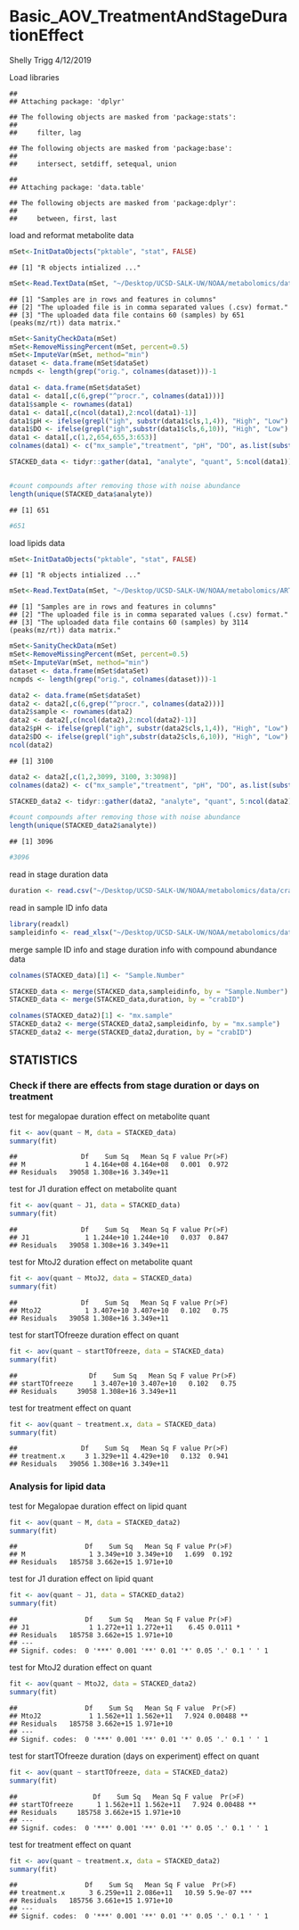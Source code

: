 Basic\_AOV\_TreatmentAndStageDurationEffect
================
Shelly Trigg
4/12/2019

Load libraries

    ## 
    ## Attaching package: 'dplyr'

    ## The following objects are masked from 'package:stats':
    ## 
    ##     filter, lag

    ## The following objects are masked from 'package:base':
    ## 
    ##     intersect, setdiff, setequal, union

    ## 
    ## Attaching package: 'data.table'

    ## The following objects are masked from 'package:dplyr':
    ## 
    ##     between, first, last

load and reformat metabolite data

``` r
mSet<-InitDataObjects("pktable", "stat", FALSE)
```

    ## [1] "R objects intialized ..."

``` r
mSet<-Read.TextData(mSet, "~/Desktop/UCSD-SALK-UW/NOAA/metabolomics/data/for metaboanalyst/339117_data4MetaboAnalyst.csv", "rowu", "disc")
```

    ## [1] "Samples are in rows and features in columns"                                    
    ## [2] "The uploaded file is in comma separated values (.csv) format."                  
    ## [3] "The uploaded data file contains 60 (samples) by 651 (peaks(mz/rt)) data matrix."

``` r
mSet<-SanityCheckData(mSet)
mSet<-RemoveMissingPercent(mSet, percent=0.5)
mSet<-ImputeVar(mSet, method="min")
dataset <- data.frame(mSet$dataSet)
ncmpds <- length(grep("orig.", colnames(dataset)))-1

data1 <- data.frame(mSet$dataSet)
data1 <- data1[,c(6,grep("^procr.", colnames(data1)))]
data1$sample <- rownames(data1)
data1 <- data1[,c(ncol(data1),2:ncol(data1)-1)]
data1$pH <- ifelse(grepl("igh", substr(data1$cls,1,4)), "High", "Low")
data1$DO <- ifelse(grepl("igh",substr(data1$cls,6,10)), "High", "Low")
data1 <- data1[,c(1,2,654,655,3:653)]
colnames(data1) <- c("mx_sample","treatment", "pH", "DO", as.list(substring(colnames(data1[,grep("procr.",colnames(data1))]),7)))

STACKED_data <- tidyr::gather(data1, "analyte", "quant", 5:ncol(data1))


#count compounds after removing those with noise abundance
length(unique(STACKED_data$analyte))
```

    ## [1] 651

``` r
#651
```

load lipids data

``` r
mSet<-InitDataObjects("pktable", "stat", FALSE)
```

    ## [1] "R objects intialized ..."

``` r
mSet<-Read.TextData(mSet, "~/Desktop/UCSD-SALK-UW/NOAA/metabolomics/ARTool_analysis/GenLipidsAll.csv", "rowu", "disc")
```

    ## [1] "Samples are in rows and features in columns"                                     
    ## [2] "The uploaded file is in comma separated values (.csv) format."                   
    ## [3] "The uploaded data file contains 60 (samples) by 3114 (peaks(mz/rt)) data matrix."

``` r
mSet<-SanityCheckData(mSet)
mSet<-RemoveMissingPercent(mSet, percent=0.5)
mSet<-ImputeVar(mSet, method="min")
dataset <- data.frame(mSet$dataSet)
ncmpds <- length(grep("orig.", colnames(dataset)))-1

data2 <- data.frame(mSet$dataSet)
data2 <- data2[,c(6,grep("^procr.", colnames(data2)))]
data2$sample <- rownames(data2)
data2 <- data2[,c(ncol(data2),2:ncol(data2)-1)]
data2$pH <- ifelse(grepl("igh", substr(data2$cls,1,4)), "High", "Low")
data2$DO <- ifelse(grepl("igh",substr(data2$cls,6,10)), "High", "Low")
ncol(data2)
```

    ## [1] 3100

``` r
data2 <- data2[,c(1,2,3099, 3100, 3:3098)]
colnames(data2) <- c("mx_sample","treatment", "pH", "DO", as.list(substring(colnames(data2[,grep("procr.",colnames(data2))]),7)))

STACKED_data2 <- tidyr::gather(data2, "analyte", "quant", 5:ncol(data2))

#count compounds after removing those with noise abundance
length(unique(STACKED_data2$analyte))
```

    ## [1] 3096

``` r
#3096
```

read in stage duration data

``` r
duration <- read.csv("~/Desktop/UCSD-SALK-UW/NOAA/metabolomics/data/crab_duration_info.csv", stringsAsFactors = FALSE)
```

read in sample ID info data

``` r
library(readxl)
sampleidinfo <- read_xlsx("~/Desktop/UCSD-SALK-UW/NOAA/metabolomics/data/SampleID_CrabID_info.xlsx")
```

merge sample ID info and stage duration info with compound abundance data

``` r
colnames(STACKED_data)[1] <- "Sample.Number"

STACKED_data <- merge(STACKED_data,sampleidinfo, by = "Sample.Number")
STACKED_data <- merge(STACKED_data,duration, by = "crabID")

colnames(STACKED_data2)[1] <- "mx.sample"
STACKED_data2 <- merge(STACKED_data2,sampleidinfo, by = "mx.sample")
STACKED_data2 <- merge(STACKED_data2,duration, by = "crabID")
```

STATISTICS
----------

### Check if there are effects from stage duration or days on treatment

test for megalopae duration effect on metabolite quant

``` r
fit <- aov(quant ~ M, data = STACKED_data)
summary(fit)
```

    ##                Df    Sum Sq   Mean Sq F value Pr(>F)
    ## M               1 4.164e+08 4.164e+08   0.001  0.972
    ## Residuals   39058 1.308e+16 3.349e+11

test for J1 duration effect on metabolite quant

``` r
fit <- aov(quant ~ J1, data = STACKED_data)
summary(fit)
```

    ##                Df    Sum Sq   Mean Sq F value Pr(>F)
    ## J1              1 1.244e+10 1.244e+10   0.037  0.847
    ## Residuals   39058 1.308e+16 3.349e+11

test for MtoJ2 duration effect on metabolite quant

``` r
fit <- aov(quant ~ MtoJ2, data = STACKED_data)
summary(fit)
```

    ##                Df    Sum Sq   Mean Sq F value Pr(>F)
    ## MtoJ2           1 3.407e+10 3.407e+10   0.102   0.75
    ## Residuals   39058 1.308e+16 3.349e+11

test for startTOfreeze duration effect on quant

``` r
fit <- aov(quant ~ startTOfreeze, data = STACKED_data)
summary(fit)
```

    ##                  Df    Sum Sq   Mean Sq F value Pr(>F)
    ## startTOfreeze     1 3.407e+10 3.407e+10   0.102   0.75
    ## Residuals     39058 1.308e+16 3.349e+11

test for treatment effect on quant

``` r
fit <- aov(quant ~ treatment.x, data = STACKED_data)
summary(fit)
```

    ##                Df    Sum Sq   Mean Sq F value Pr(>F)
    ## treatment.x     3 1.329e+11 4.429e+10   0.132  0.941
    ## Residuals   39056 1.308e+16 3.349e+11

### Analysis for lipid data

test for Megalopae duration effect on lipid quant

``` r
fit <- aov(quant ~ M, data = STACKED_data2)
summary(fit)
```

    ##                 Df    Sum Sq   Mean Sq F value Pr(>F)
    ## M                1 3.349e+10 3.349e+10   1.699  0.192
    ## Residuals   185758 3.662e+15 1.971e+10

test for J1 duration effect on lipid quant

``` r
fit <- aov(quant ~ J1, data = STACKED_data2)
summary(fit)
```

    ##                 Df    Sum Sq   Mean Sq F value Pr(>F)  
    ## J1               1 1.272e+11 1.272e+11    6.45 0.0111 *
    ## Residuals   185758 3.662e+15 1.971e+10                 
    ## ---
    ## Signif. codes:  0 '***' 0.001 '**' 0.01 '*' 0.05 '.' 0.1 ' ' 1

test for MtoJ2 duration effect on quant

``` r
fit <- aov(quant ~ MtoJ2, data = STACKED_data2)
summary(fit)
```

    ##                 Df    Sum Sq   Mean Sq F value  Pr(>F)   
    ## MtoJ2            1 1.562e+11 1.562e+11   7.924 0.00488 **
    ## Residuals   185758 3.662e+15 1.971e+10                   
    ## ---
    ## Signif. codes:  0 '***' 0.001 '**' 0.01 '*' 0.05 '.' 0.1 ' ' 1

test for startTOfreeze duration (days on experiment) effect on quant

``` r
fit <- aov(quant ~ startTOfreeze, data = STACKED_data2)
summary(fit)
```

    ##                   Df    Sum Sq   Mean Sq F value  Pr(>F)   
    ## startTOfreeze      1 1.562e+11 1.562e+11   7.924 0.00488 **
    ## Residuals     185758 3.662e+15 1.971e+10                   
    ## ---
    ## Signif. codes:  0 '***' 0.001 '**' 0.01 '*' 0.05 '.' 0.1 ' ' 1

test for treatment effect on quant

``` r
fit <- aov(quant ~ treatment.x, data = STACKED_data2)
summary(fit)
```

    ##                 Df    Sum Sq   Mean Sq F value  Pr(>F)    
    ## treatment.x      3 6.259e+11 2.086e+11   10.59 5.9e-07 ***
    ## Residuals   185756 3.661e+15 1.971e+10                    
    ## ---
    ## Signif. codes:  0 '***' 0.001 '**' 0.01 '*' 0.05 '.' 0.1 ' ' 1
